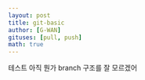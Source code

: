 ```yaml
---
layout: post
title: git-basic
author: [G-WAN]
gituses: [pull, push]
math: true
---
```


테스트
아직 뭔가 branch 구조를 잘 모르겠어